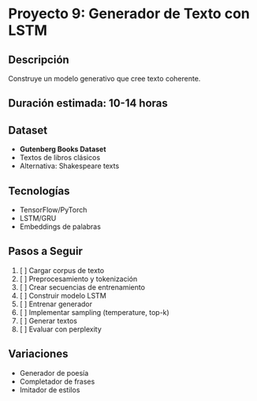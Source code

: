 # Proyecto 9: Generador de Texto con LSTM

## Descripción
Construye un modelo generativo que cree texto coherente.

## Duración estimada: 10-14 horas

## Dataset
- **Gutenberg Books Dataset**
- Textos de libros clásicos
- Alternativa: Shakespeare texts

## Tecnologías
- TensorFlow/PyTorch
- LSTM/GRU
- Embeddings de palabras

## Pasos a Seguir
1. [ ] Cargar corpus de texto
2. [ ] Preprocesamiento y tokenización
3. [ ] Crear secuencias de entrenamiento
4. [ ] Construir modelo LSTM
5. [ ] Entrenar generador
6. [ ] Implementar sampling (temperature, top-k)
7. [ ] Generar textos
8. [ ] Evaluar con perplexity

## Variaciones
- Generador de poesía
- Completador de frases
- Imitador de estilos
